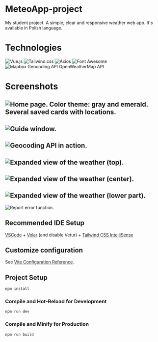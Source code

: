 # MeteoApp-project

My student project. A simple, clear and responsive weather web app. It's available in Polish language.


# Technologies

![Vue.js](https://img.shields.io/badge/Vue.js-4FC08D.svg?style=for-the-badge&logo=vuedotjs&logoColor=white)
![Tailwind.css](https://img.shields.io/badge/Tailwind%20CSS-06B6D4.svg?style=for-the-badge&logo=Tailwind-CSS&logoColor=white)
![Axios](https://img.shields.io/badge/Axios-5A29E4.svg?style=for-the-badge&logo=Axios&logoColor=white)
![Font Awesome](https://img.shields.io/badge/Font%20Awesome-538DD7.svg?style=for-the-badge&logo=Font-Awesome&logoColor=white)
![Mapbox Geocoding API](https://img.shields.io/badge/Mapbox-000000.svg?style=for-the-badge&logo=Mapbox&logoColor=white)
OpenWeatherMap API


# Screenshots

![Home page. Color theme: gray and emerald. Several saved cards with locations.](https://github.com/Darkspirith/MeteoApp-project/assets/122991207/2d474f6b-2244-49dd-aad8-e459e76eec34)
-
![Guide window.](https://github.com/Darkspirith/MeteoApp-project/assets/122991207/ea7a5c6e-8d9f-4c14-8a0c-89c752bf1200)
-
![Geocoding API in action.](https://github.com/Darkspirith/MeteoApp-project/assets/122991207/ce2f213f-304c-4a3d-83c9-5cdf04a27dd3)
-
![Expanded view of the weather (top).](https://github.com/Darkspirith/MeteoApp-project/assets/122991207/9042cf67-6946-488e-bb4e-95895bd63f1a)
-
![Expanded view of the weather (center).](https://github.com/Darkspirith/MeteoApp-project/assets/122991207/a3658d23-6b0a-4cb2-8fd5-8852b69b0566)
-
![Expanded view of the weather (lower part).](https://github.com/Darkspirith/MeteoApp-project/assets/122991207/31847a75-4800-40d2-9007-4643e49677bd)
-
![Report error function.](https://github.com/Darkspirith/MeteoApp-project/assets/122991207/9a4aa75d-f2f1-4528-8f02-7847f4604693)


## Recommended IDE Setup

[VSCode](https://code.visualstudio.com/) + [Volar](https://marketplace.visualstudio.com/items?itemName=Vue.volar) (and disable Vetur) + [Tailwind CSS IntelliSense](https://marketplace.visualstudio.com/items?itemName=bradlc.vscode-tailwindcss)


## Customize configuration

See [Vite Configuration Reference](https://vitejs.dev/config/).


## Project Setup

```sh
npm install
```


### Compile and Hot-Reload for Development

```sh
npm run dev
```


### Compile and Minify for Production

```sh
npm run build
```
